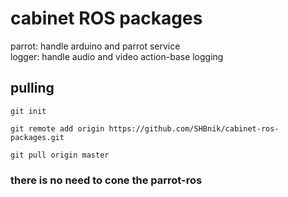 # cabinet ROS packages

parrot: handle arduino and parrot service  
logger: handle audio and video action-base logging


## pulling 
```
git init
``` 

```
git remote add origin https://github.com/SHBnik/cabinet-ros-packages.git
```

```
git pull origin master
```


### there is no need to cone the parrot-ros
